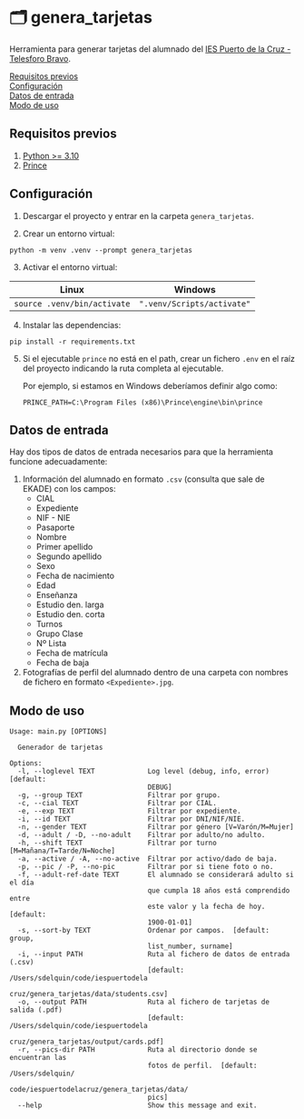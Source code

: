 # 🗂️ genera_tarjetas

Herramienta para generar tarjetas del alumnado del [IES Puerto de la Cruz - Telesforo Bravo](http://iespto.es).

[Requisitos previos](#requisitos-previos)  
[Configuración](#configuración)  
[Datos de entrada](#datos-de-entrada)  
[Modo de uso](#modo-de-uso)

## Requisitos previos

1. [Python >= 3.10](https://www.python.org/downloads/)
2. [Prince](https://www.princexml.com/download/)

## Configuración

1. Descargar el proyecto y entrar en la carpeta `genera_tarjetas`.

2. Crear un entorno virtual:

```console
python -m venv .venv --prompt genera_tarjetas
```

3. Activar el entorno virtual:

| Linux                       | Windows                    |
| --------------------------- | -------------------------- |
| `source .venv/bin/activate` | `".venv/Scripts/activate"` |

4. Instalar las dependencias:

```console
pip install -r requirements.txt
```

5. Si el ejecutable `prince` no está en el path, crear un fichero `.env` en el raíz del proyecto indicando la ruta completa al ejecutable.

   Por ejemplo, si estamos en Windows deberíamos definir algo como:

   `PRINCE_PATH=C:\Program Files (x86)\Prince\engine\bin\prince`

## Datos de entrada

Hay dos tipos de datos de entrada necesarios para que la herramienta funcione adecuadamente:

1. Información del alumnado en formato `.csv` (consulta que sale de EKADE) con los campos:
   - CIAL
   - Expediente
   - NIF - NIE
   - Pasaporte
   - Nombre
   - Primer apellido
   - Segundo apellido
   - Sexo
   - Fecha de nacimiento
   - Edad
   - Enseñanza
   - Estudio den. larga
   - Estudio den. corta
   - Turnos
   - Grupo Clase
   - Nº Lista
   - Fecha de matrícula
   - Fecha de baja
2. Fotografías de perfil del alumnado dentro de una carpeta con nombres de fichero en formato `<Expediente>.jpg`.

## Modo de uso

```
Usage: main.py [OPTIONS]

  Generador de tarjetas

Options:
  -l, --loglevel TEXT             Log level (debug, info, error)  [default:
                                  DEBUG]
  -g, --group TEXT                Filtrar por grupo.
  -c, --cial TEXT                 Filtrar por CIAL.
  -e, --exp TEXT                  Filtrar por expediente.
  -i, --id TEXT                   Filtrar por DNI/NIF/NIE.
  -n, --gender TEXT               Filtrar por género [V=Varón/M=Mujer]
  -d, --adult / -D, --no-adult    Filtrar por adulto/no adulto.
  -h, --shift TEXT                Filtrar por turno [M=Mañana/T=Tarde/N=Noche]
  -a, --active / -A, --no-active  Filtrar por activo/dado de baja.
  -p, --pic / -P, --no-pic        Filtrar por si tiene foto o no.
  -f, --adult-ref-date TEXT       El alumnado se considerará adulto si el día
                                  que cumpla 18 años está comprendido entre
                                  este valor y la fecha de hoy.  [default:
                                  1900-01-01]
  -s, --sort-by TEXT              Ordenar por campos.  [default: group,
                                  list_number, surname]
  -i, --input PATH                Ruta al fichero de datos de entrada (.csv)
                                  [default: /Users/sdelquin/code/iespuertodela
                                  cruz/genera_tarjetas/data/students.csv]
  -o, --output PATH               Ruta al fichero de tarjetas de salida (.pdf)
                                  [default: /Users/sdelquin/code/iespuertodela
                                  cruz/genera_tarjetas/output/cards.pdf]
  -r, --pics-dir PATH             Ruta al directorio donde se encuentran las
                                  fotos de perfil.  [default: /Users/sdelquin/
                                  code/iespuertodelacruz/genera_tarjetas/data/
                                  pics]
  --help                          Show this message and exit.
```
